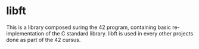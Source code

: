 # libft

This is a library composed suring the 42 program, containing basic re-implementation of the C standard library.
libft is used in every other projects done as part of the 42 cursus.
